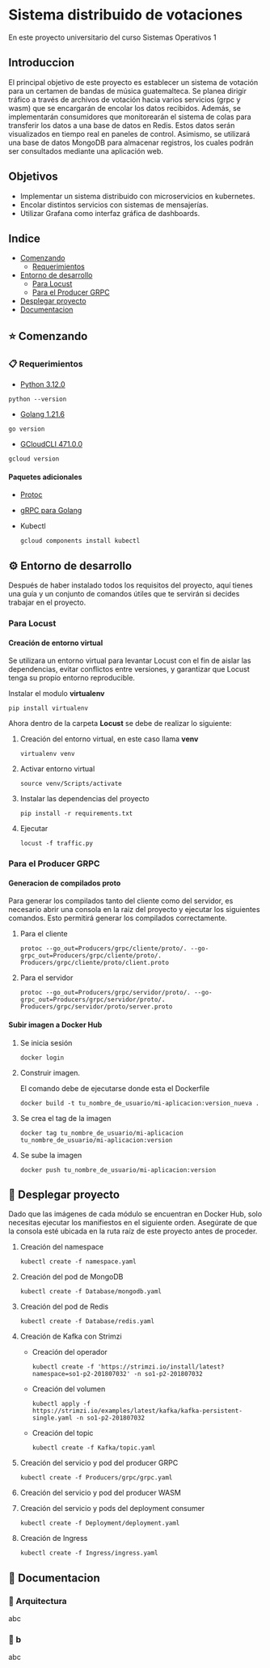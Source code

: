 # Sistema distribuido de votaciones

En este proyecto universitario del curso Sistemas Operativos 1

## Introduccion

El principal objetivo de este proyecto es establecer un sistema de votación para un certamen de bandas de música guatemalteca. Se planea dirigir tráfico a través de archivos de votación hacia varios servicios (grpc y wasm) que se encargarán de encolar los datos recibidos. Además, se implementarán consumidores que monitorearán el sistema de colas para transferir los datos a una base de datos en Redis. Estos datos serán visualizados en tiempo real en paneles de control. Asimismo, se utilizará una base de datos MongoDB para almacenar registros, los cuales podrán ser consultados mediante una aplicación web.

## Objetivos

* Implementar un sistema distribuido con microservicios en kubernetes.
* Encolar distintos servicios con sistemas de mensajerías.
* Utilizar Grafana como interfaz gráfica de dashboards.

## Indice

* [Comenzando](#comenzando)
    * [Requerimientos](#requerimientos)
* [Entorno de desarrollo](#entorno-desarrollo)
    * [Para Locust](#para-locust)
    * [Para el Producer GRPC](#para-producer-grpc)
* [Desplegar proyecto](#desplegar-proyecto)
* [Documentacion](#documentacion)

## ⭐ Comenzando <div id='comenzando'></div>

### 📋 Requerimientos <div id='requerimientos'></div>

* [Python 3.12.0](https://www.python.org/downloads/)
```console
python --version
```

* [Golang 1.21.6](https://go.dev/doc/install)
```console
go version
```

* [GCloudCLI 471.0.0](https://cloud.google.com/sdk?hl=es-419)
```console
gcloud version
```

#### Paquetes adicionales

* [Protoc](https://www.geeksforgeeks.org/how-to-install-protocol-buffers-on-windows/)

* [gRPC para Golang](https://grpc.io/docs/languages/go/quickstart/)

* Kubectl

    ```console
    gcloud components install kubectl
    ```

## ⚙️ Entorno de desarrollo <div id='entorno-desarrollo'></div>

Después de haber instalado todos los requisitos del proyecto, aquí tienes una guía y un conjunto de comandos útiles que te servirán si decides trabajar en el proyecto.

### Para Locust <div id='para-locust'></div>

#### Creación de entorno virtual

Se utilizara un entorno virtual para levantar Locust con el fin de aislar las dependencias, evitar conflictos entre versiones, y garantizar que Locust tenga su propio entorno reproducible.

Instalar el modulo **virtualenv**

```console
pip install virtualenv
```

Ahora dentro de la carpeta **Locust** se debe de realizar lo siguiente:

1. Creación del entorno virtual, en este caso llama **venv**

    ```console
    virtualenv venv
    ```

2. Activar entorno virtual

    ```console
    source venv/Scripts/activate
    ```

3. Instalar las dependencias del proyecto

    ```console
    pip install -r requirements.txt
    ```

4. Ejecutar

    ```console
    locust -f traffic.py
    ```

### Para el Producer GRPC <div id='para-producer-grpc'></div>

#### Generacion de compilados proto

Para generar los compilados tanto del cliente como del servidor, es necesario abrir una consola en la raiz del proyecto y ejecutar los siguientes comandos. Esto permitirá generar los compilados correctamente.

1. Para el cliente

    ```console
    protoc --go_out=Producers/grpc/cliente/proto/. --go-grpc_out=Producers/grpc/cliente/proto/. Producers/grpc/cliente/proto/client.proto
    ```

2. Para el servidor

    ```console
    protoc --go_out=Producers/grpc/servidor/proto/. --go-grpc_out=Producers/grpc/servidor/proto/. Producers/grpc/servidor/proto/server.proto
    ```

#### Subir imagen a Docker Hub

1. Se inicia sesión

    ```console
    docker login
    ```

2. Construir imagen.

    El comando debe de ejecutarse donde esta el Dockerfile

    ```console
    docker build -t tu_nombre_de_usuario/mi-aplicacion:version_nueva .
    ```

3. Se crea el tag de la imagen

    ```console
    docker tag tu_nombre_de_usuario/mi-aplicacion tu_nombre_de_usuario/mi-aplicacion:version
    ```

4. Se sube la imagen

    ```console
    docker push tu_nombre_de_usuario/mi-aplicacion:version
    ```

## 🚀 Desplegar proyecto <div id='desplegar-proyecto'></div>

Dado que las imágenes de cada módulo se encuentran en Docker Hub, solo necesitas ejecutar los manifiestos en el siguiente orden. Asegúrate de que la consola esté ubicada en la ruta raíz de este proyecto antes de proceder.

1. Creación del namespace

    ```console
    kubectl create -f namespace.yaml
    ```

2. Creación del pod de MongoDB

    ```console
    kubectl create -f Database/mongodb.yaml
    ```

3. Creación del pod de Redis

    ```console
    kubectl create -f Database/redis.yaml
    ```

4. Creación de Kafka con Strimzi

    * Creación del operador

        ```console
        kubectl create -f 'https://strimzi.io/install/latest?namespace=so1-p2-201807032' -n so1-p2-201807032
        ```

    * Creación del volumen

        ```console
        kubectl apply -f https://strimzi.io/examples/latest/kafka/kafka-persistent-single.yaml -n so1-p2-201807032
        ```

    * Creación del topic

        ```console
        kubectl create -f Kafka/topic.yaml
        ```

5. Creación del servicio y pod del producer GRPC

    ```console
    kubectl create -f Producers/grpc/grpc.yaml
    ```

6. Creación del servicio y pod del producer WASM

    <!-- ```console
    ``` -->

7. Creación del servicio y pods del deployment consumer

    ```console
    kubectl create -f Deployment/deployment.yaml
    ```

8. Creación de Ingress

    ```console
    kubectl create -f Ingress/ingress.yaml
    ```

## 📖 Documentacion <div id='documentacion'></div>

### 🎡 Arquitectura

abc

### 📑 b
abc